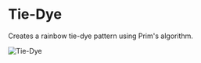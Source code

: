 # Tie-Dye
Creates a rainbow tie-dye pattern using Prim's algorithm.

![Tie-Dye](http://wanganzhou.com/images/music/prim.png)
